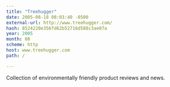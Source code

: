 ```yaml
---
title: "Treehugger"
date: 2005-08-18 08:03:40 -0500
external-url: http://www.treehugger.com/
hash: 8524220e356fd62b52716d588c3ae07a
year: 2005
month: 08
scheme: http
host: www.treehugger.com
path: /

---
```


Collection of environmentally friendly product reviews and news.
